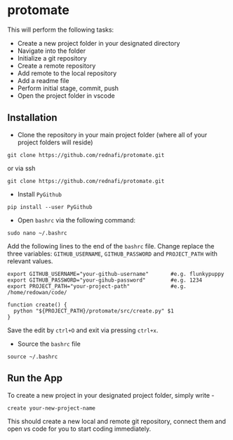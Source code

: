 # protomate
This will perform the following tasks:

* Create a new project folder in your designated directory 
* Navigate into the folder  
* Initialize a git repository
* Create a remote repository
* Add remote to the local repository 
* Add a readme file 
* Perform initial stage, commit, push 
* Open the project folder in vscode


## Installation

* Clone the repository in your main project folder (where all of your project folders will reside)

```
git clone https://github.com/rednafi/protomate.git
```

or via ssh

```
git clone https://github.com/rednafi/protomate.git
```

* Install ```PyGithub```

```
pip install --user PyGithub
```

* Open ```bashrc``` via the following command:

```
sudo nano ~/.bashrc
```
Add the following lines to the end of the ```bashrc``` file. Change replace the three variables: ```GITHUB_USERNAME```, ```GITHUB_PASSWORD``` and ```PROJECT_PATH``` with relevant values.

```
export GITHUB_USERNAME="your-github-username"       #e.g. flunkypuppy
export GITHUB_PASSWORD="your-gihub-password"        #e.g. 1234
export PROJECT_PATH="your-project-path"             #e.g. /home/redowan/code/

function create() {
  python "${PROJECT_PATH}/protomate/src/create.py" $1
}
```

Save the edit by ```ctrl+O``` and exit via pressing ```ctrl+x```.

* Source the ```bashrc``` file 

```
source ~/.bashrc
```

## Run the App

To create a new project in your designated project folder, simply write -

```
create your-new-project-name
```

This should create a new local and remote git repository, connect them and open vs code for you to start coding immediately.

